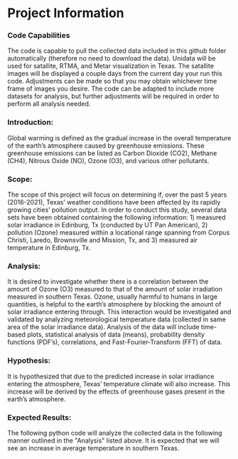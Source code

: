 # Project Information

### Code Capabilities
The code is capable to pull the collected data included in this github folder automatically (therefore no need to download the data). Unidata will be used for satallite, RTMA, and Metar visualization in Texas. The satallite images will be displayed a couple days from the current day your run this code. Adjustments can be made so that you may obtain whichever time frame of images you desire. The code can be adapted to include more datasets for analysis, but further adjustments will be required in order to perform all analysis needed.

### Introduction:
Global warming is defined as the gradual increase in the overall temperature of the earth’s atmosphere caused by greenhouse emissions. These greenhouse emissions can be listed as Carbon Dioxide (CO2), Methane (CH4), Nitrous Oxide (NO),  Ozone (O3), and various other pollutants. 

### Scope:
The scope of this project will focus on determining if, over the past 5 years (2016-2021), Texas’ weather conditions have been affected by its rapidly growing cities’ pollution output. In order to conduct this study, several data sets have been obtained containing the following information: 1) measured solar irradiance in Edinburg, Tx (conducted by UT Pan American), 2) pollution (Ozone) measured within a locational range spanning from Corpus Christi, Laredo, Brownsville and Mission, Tx, and 3) measured air temperature in Edinburg, Tx. 

### Analysis:
It is desired to investigate whether there is a correlation between the amount of Ozone (O3) measured to that of the amount of solar irradiation measured in southern Texas. Ozone, usually harmful to humans in large quantities, is helpful to the earth’s atmosphere by blocking the amount of solar irradiance entering through. This interaction would be investigated and validated by analyzing meteorological temperature data (collected in same area of the solar irradiance data). Analysis of the data will include time-based plots, statistical analysis of data (means), probability density functions (PDF’s), correlations, and Fast-Fourier-Transform (FFT) of data.

### Hypothesis:
It is hypothesized that due to the predicted increase in solar irradiance entering the atmosphere, Texas’ temperature climate will also increase. This increase will be derived by the effects of greenhouse gases present in the earth’s atmosphere. 

### Expected Results:
The following python code will analyze the collected data in the following manner outlined in the "Analysis" listed above. It is expected that we will see an increase in average temperature in southern Texas.

